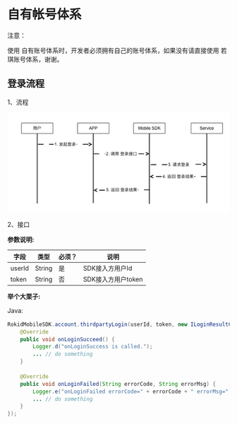 # 自有帐号体系

注意：

使用 自有账号体系时，开发者必须拥有自己的账号体系，如果没有请直接使用 若琪账号体系，谢谢。

## 登录流程

1、流程

![](media/rokid_login.png)

2、接口

**参数说明:**

| 字段    | 类型   | 必须？| 说明 |
| ------ | ----- | ----- | ----- |
| userId  | String | 是 | SDK接入方用户Id |
| token   | String | 否 | SDK接入方用户token |

**举个大栗子:**

Java:

```java
RokidMobileSDK.account.thirdpartyLogin(userId, token, new ILoginResultCallback() {
    @Override
    public void onLoginSucceed() {
        Logger.d("onLoginSuccess is called.");
        ... // do something
    }

    @Override
    public void onLoginFailed(String errorCode, String errorMsg) {
        Logger.e("onLoginFailed errorCode=" + errorCode + " errorMsg=" + errorMsg);
        ... // do something
    }
});
```


